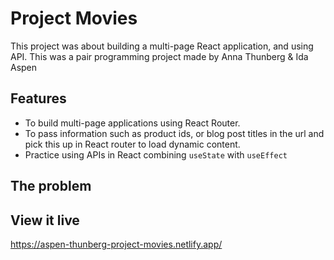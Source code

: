 # Project Movies

This project was about building a multi-page React application, and using API. This was a pair programming project made by Anna Thunberg & Ida Aspen

## Features

- To build multi-page applications using React Router.
- To pass information such as product ids, or blog post titles in the url and pick this up in React router to load dynamic content.
- Practice using APIs in React combining `useState` with `useEffect`

## The problem

## View it live

https://aspen-thunberg-project-movies.netlify.app/
